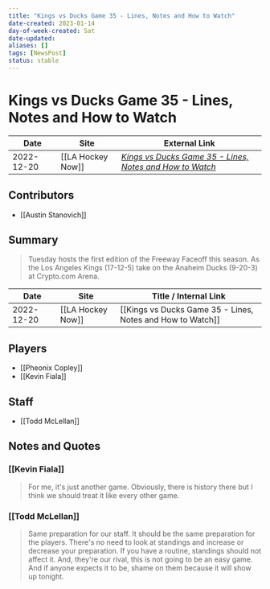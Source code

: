 ```yaml
---
title: "Kings vs Ducks Game 35 - Lines, Notes and How to Watch"
date-created: 2023-01-14
day-of-week-created: Sat
date-updated: 
aliases: []
tags: [NewsPost]
status: stable
---
```


# Kings vs Ducks Game 35 - Lines, Notes and How to Watch

| Date       | Site              | External Link                                                                                                                                                           |
| ---------- | ----------------- | ----------------------------------------------------------------------------------------------------------------------------------------------------------------------- |
| 2022-12-20 | [[LA Hockey Now]] | [*Kings vs Ducks Game 35 - Lines, Notes and How to Watch*](https://www.lahockeynow.com/2022/12/20/los-angeles-kings-vs-anaheim-ducks-game-35-lines-notes--how-to-watch) |

## Contributors
- [[Austin Stanovich]]

## Summary
> Tuesday hosts the first edition of the Freeway Faceoff this season. As the Los Angeles Kings (17-12-5) take on the Anaheim Ducks (9-20-3) at Crypto.com Arena.

| Date | Site | Title / Internal Link | 
| ---- | ---- | --------------------- |
| 2022-12-20 | [[LA Hockey Now]]       | [[Kings vs Ducks Game 35 - Lines, Notes and How to Watch]]                                                                                                                                                                                                                                       |

## Players
- [[Pheonix Copley]]
- [[Kevin Fiala]]

## Staff
- [[Todd McLellan]]

## Notes and Quotes
### [[Kevin Fiala]]
> For me, it's just another game. Obviously, there is history there but I think we should treat it like every other game.

### [[Todd McLellan]]
> Same preparation for our staff. It should be the same preparation for the players. There's no need to look at standings and increase or decrease your preparation. If you have a routine, standings should not affect it. And, they're our rival, this is not going to be an easy game. And if anyone expects it to be, shame on them because it will show up tonight.




